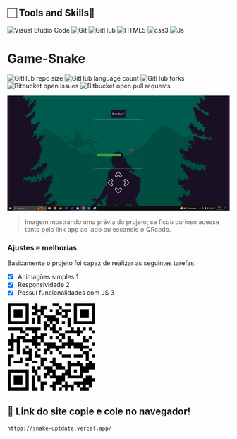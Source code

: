 

## 🏻 Tools and Skills🔗

![Visual Studio Code](https://img.shields.io/badge/Visual%20Studio%20Code-007ACC.svg?style=for-the-badge&logo=Visual-Studio-Code&logoColor=white)
![Git](https://img.shields.io/badge/Git-F05032.svg?style=for-the-badge&logo=Git&logoColor=white)
![GitHub](https://img.shields.io/badge/GitHub-181717.svg?style=for-the-badge&logo=GitHub&logoColor=white)
![HTML5](https://img.shields.io/badge/HTML5-E34F26.svg?style=for-the-badge&logo=HTML5&logoColor=white)
![css3](https://img.shields.io/badge/CSS3-1572B6.svg?style=for-the-badge&logo=CSS3&logoColor=white)
![Js](https://img.shields.io/badge/JavaScript-F7DF1E.svg?style=for-the-badge&logo=JavaScript&logoColor=black")


<p>

# Game-Snake

![GitHub repo size](https://img.shields.io/github/repo-size/ALucas314/README-template?style=for-the-badge)
![GitHub language count](https://img.shields.io/github/languages/count/ALucas314/README-template?style=for-the-badge)
![GitHub forks](https://img.shields.io/github/forks/ALucas314/README-template?style=for-the-badge)
![Bitbucket open issues](https://img.shields.io/bitbucket/issues/ALucas314/README-template?style=for-the-badge)
![Bitbucket open pull requests](https://img.shields.io/bitbucket/pr-raw/ALucas314/README-template?style=for-the-badge)

<img src="assets/img/img.png" alt="Exemplo imagem">

> Imagem mostrando uma prévia do projeto, se ficou curioso acesse tanto pelo link app ao lado ou escaneie o QRcode.

### Ajustes e melhorias

Basicamente o projeto foi capaz de realizar as seguintes tarefas:

- [x] Animações simples 1
- [x] Responsividade 2
- [x] Possui funcionalidades com JS 3
      
<img src="assets/img/QRcode.png" alt="css3" width="200" height="200"/>

## 🚀 Link do site copie e cole no navegador!

```
https://snake-uptdate.vercel.app/
```
